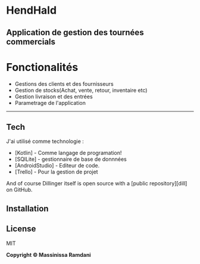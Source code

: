 # HendHald
## Application de gestion des tournées commercials

# Fonctionalités
- Gestions des clients et des fournisseurs
- Gestion de stocks(Achat, vente, retour, inventaire etc)
- Gestion livraison et des entrées
- Parametrage de l'application

---
 
## Tech

J'ai utilisé comme technologie :

- [Kotlin] - Comme langage de programation!
- [SQlLite] - gestionnaire de base de donnnées
- [AndroidStudio] - Editeur de code.
- [Trello] - Pour la gestion de projet
 

And of course Dillinger itself is open source with a [public repository][dill]
 on GitHub.

## Installation
 
## License

MIT

**Copyright © Massinissa Ramdani**
